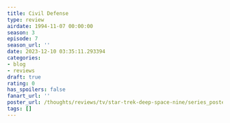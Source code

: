 ```yaml
---
title: Civil Defense
type: review
airdate: 1994-11-07 00:00:00
season: 3
episode: 7
season_url: ''
date: 2023-12-10 03:35:11.293394
categories:
- blog
- reviews
draft: true
rating: 0
has_spoilers: false
fanart_url: ''
poster_url: /thoughts/reviews/tv/star-trek-deep-space-nine/series_poster.jpg
tags: []
---
```


